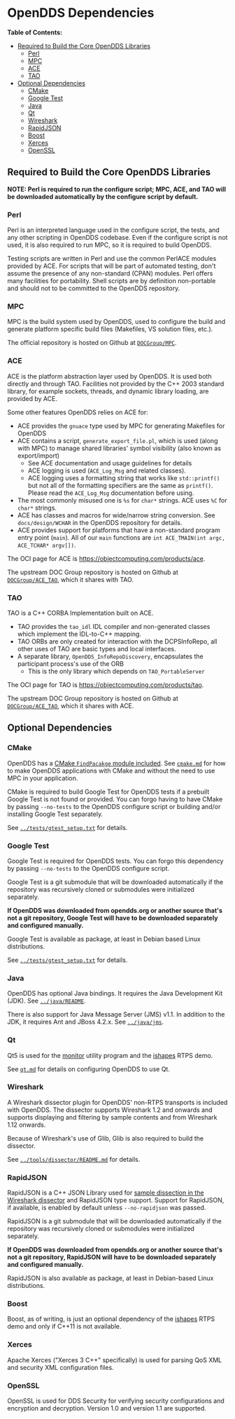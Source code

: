 # OpenDDS Dependencies

**Table of Contents:**

* [Required to Build the Core OpenDDS Libraries](#required-to-build-the-core-opendds-libraries)
  * [Perl](#perl)
  * [MPC](#mpc)
  * [ACE](#ace)
  * [TAO](#tao)
* [Optional Dependencies](#optional-dependencies)
  * [CMake](#cmake)
  * [Google Test](#google-test)
  * [Java](#java)
  * [Qt](#qt)
  * [Wireshark](#wireshark)
  * [RapidJSON](#rapidjson)
  * [Boost](#boost)
  * [Xerces](#xerces)
  * [OpenSSL](#openssl)

## Required to Build the Core OpenDDS Libraries

**NOTE: Perl is required to run the configure script; MPC, ACE, and TAO will be
downloaded automatically by the configure script by default.**

### Perl

Perl is an interpreted language used in the configure script, the tests, and
any other scripting in OpenDDS codebase. Even if the configure script is not
used, it is also required to run MPC, so it is required to build OpenDDS.

Testing scripts are written in Perl and use the common PerlACE modules provided
by ACE. For scripts that will be part of automated testing, don't assume the
presence of any non-standard (CPAN) modules. Perl offers many facilities for
portability. Shell scripts are by definition non-portable and should not to be
committed to the OpenDDS repository.

### MPC

MPC is the build system used by OpenDDS, used to configure the build and
generate platform specific build files (Makefiles, VS solution files, etc.).

The official repository is hosted on Github at
[`DOCGroup/MPC`](https://github.com/DOCGroup/MPC).

### ACE

ACE is the platform abstraction layer used by OpenDDS. It is used both directly
and through TAO. Facilities not provided by the C++ 2003 standard library, for
example sockets, threads, and dynamic library loading, are provided by ACE.

Some other features OpenDDS relies on ACE for:

- ACE provides the `gnuace` type used by MPC for generating Makefiles for
  OpenDDS
- ACE contains a script, `generate_export_file.pl`, which is used (along with
  MPC) to manage shared libraries' symbol visibility (also known as
  export/import)
  - See ACE documentation and usage guidelines for details
  - ACE logging is used (`ACE_Log_Msg` and related classes).
  - ACE logging uses a formatting string that works like `std::printf()` but not
    all of the formatting specifiers are the same as `printf()`. Please read the
    `ACE_Log_Msg` documentation before using.
- The most commonly misused one is `%s` for `char*` strings. ACE uses `%C` for
  `char*` strings.
- ACE has classes and macros for wide/narrow string conversion. See
  `docs/design/WCHAR` in the OpenDDS repository for details.
- ACE provides support for platforms that have a non-standard program
  entry point (`main`). All of our `main` functions are
  `int ACE_TMAIN(int argc, ACE_TCHAR* argv[])`.

The OCI page for ACE is https://objectcomputing.com/products/ace.

The upstream DOC Group repository is hosted on Github at
[`DOCGroup/ACE_TAO`](https://github.com/DOCGroup/ACE_TAO), which it shares with
TAO.

### TAO

TAO is a C++ CORBA Implementation built on ACE.

- TAO provides the `tao_idl` IDL compiler and non-generated classes which
  implement the IDL-to-C++ mapping.
- TAO ORBs are only created for interaction with the DCPSInfoRepo, all other
  uses of TAO are basic types and local interfaces.
- A separate library, `OpenDDS_InfoRepoDiscovery`, encapsulates the participant
  process's use of the ORB
  - This is the only library which depends on `TAO_PortableServer`

The OCI page for TAO is https://objectcomputing.com/products/tao.

The upstream DOC Group repository is hosted on Github at
[`DOCGroup/ACE_TAO`](https://github.com/DOCGroup/ACE_TAO), which it shares with
ACE.

## Optional Dependencies

### CMake

OpenDDS has a [CMake `FindPacakge` module included](../cmake). See
[`cmake.md`](cmake.md) for how to make OpenDDS applications with CMake and
without the need to use MPC in your application.

CMake is required to build Google Test for OpenDDS tests if a prebuilt Google
Test is not found or provided. You can forgo having to have CMake by passing
`--no-tests` to the OpenDDS configure script or building and/or installing
Google Test separately.

See [`../tests/gtest_setup.txt`](../tests/gtest_setup.txt) for details.

### Google Test

Google Test is required for OpenDDS tests. You can forgo this dependency by
passing `--no-tests` to the OpenDDS configure script.

Google Test is a git submodule that will be downloaded automatically if the
repository was recursively cloned or submodules were initialized separately.

**If OpenDDS was downloaded from opendds.org or another source that's not a git
repository, Google Test will have to be downloaded separately and configured
manually.**

Google Test is available as package, at least in Debian based Linux
distributions.

See [`../tests/gtest_setup.txt`](../tests/gtest_setup.txt) for details.

### Java

OpenDDS has optional Java bindings. It requires the Java Development Kit
(JDK). See [`../java/README`](../java/README).

There is also support for Java Message Server (JMS) v1.1. In addition to the
JDK, it requires Ant and JBoss 4.2.x. See [`../java/jms`](../java/jms/README).

### Qt

Qt5 is used for the [monitor](../tools/monitor) utility program and the
[ishapes](../examples/DCPS/ishapes) RTPS demo.

See [`qt.md`](qt.md) for details on configuring OpenDDS to use Qt.

### Wireshark

A Wireshark dissector plugin for OpenDDS' non-RTPS transports is included with
OpenDDS. The dissector supports Wireshark 1.2 and onwards and supports
displaying and filtering by sample contents and from Wireshark 1.12 onwards.

Because of Wireshark's use of Glib, Glib is also required to build the
dissector.

See [`../tools/dissector/README.md`](../tools/dissector/README.md) for details.

### RapidJSON

RapidJSON is a C++ JSON Library used for [sample dissection in the Wireshark
dissector](../tools/dissector/README.md#sample-dissection) and RapidJSON type
support. Support for RapidJSON, if available, is enabled by default unless
`--no-rapidjson` was passed.

RapidJSON is a git submodule that will be downloaded automatically if the
repository was recursively cloned or submodules were initialized separately.

**If OpenDDS was downloaded from opendds.org or another source that's not a git
repository, RapidJSON will have to be downloaded separately and configured
manually.**

RapidJSON is also available as package, at least in Debian-based Linux
distributions.

### Boost

Boost, as of writing, is just an optional dependency of the
[ishapes](../examples/DCPS/ishapes) RTPS demo and only if C++11 is not
available.

### Xerces

Apache Xerces ("Xerces 3 C++" specifically) is used for parsing QoS XML and
security XML configuration files.

### OpenSSL

OpenSSL is used for DDS Security for verifying security configurations and
encryption and decryption. Version 1.0 and version 1.1 are supported.
